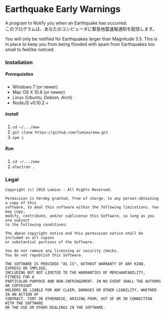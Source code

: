 # Earthquake Early Warnings

A program to Notify you when an Earthquake has occurred.  
このプログラムは、あなたのコンピュータに緊急地震速報通知を配信します。

You will only be notified for Earthquakes larger than Magnitude 3.5.
This is in place to keep you from being flooded with spam from Earthquakes too small to feel/be noticed.

### Installation
##### Prerequisites
- Windows 7 (or newer)
- Mac OS X 10.8 (or newer)
- Linux _(Ubuntu, Debian, Arch)_
- NodeJS v0.10.2 +

##### Install
1. `cd ~/.../eew`
2. `git clone https://github.com/lumios/eew.git`
3. `npm i`

##### Run
1. `cd ~/.../eew`
2. `electron .`

### Legal
```text
Copyright (c) 2015 Lumios - All Rights Reserved.

Permission is hereby granted, free of charge, to any person obtaining a copy of this
software, to deal this software within the following limitations. You may copy,
modify, contribute, and/or sublicense this Software, so long as you are subject
to the following conditions:

The above copyright notice and this permission notice shall be included in all copies
or substantial portions of the Software.

You do not remove any licensing or security checks.
You do not republish this Software.

THE SOFTWARE IS PROVIDED "AS IS", WITHOUT WARRANTY OF ANY KIND, EXPRESS OR IMPLIED,
INCLUDING BUT NOT LIMITED TO THE WARRANTIES OF MERCHANTABILITY, FITNESS FOR A
PARTICULAR PURPOSE AND NON-INFRINGEMENT. IN NO EVENT SHALL THE AUTHORS OR COPYRIGHT
HOLDERS BE LIABLE FOR ANY CLAIM, DAMAGES OR OTHER LIABILITY, WHETHER IN AN ACTION OF
CONTRACT, TORT OR OTHERWISE, ARISING FROM, OUT OF OR IN CONNECTION WITH THE SOFTWARE
OR THE USE OR OTHER DEALINGS IN THE SOFTWARE.
```
